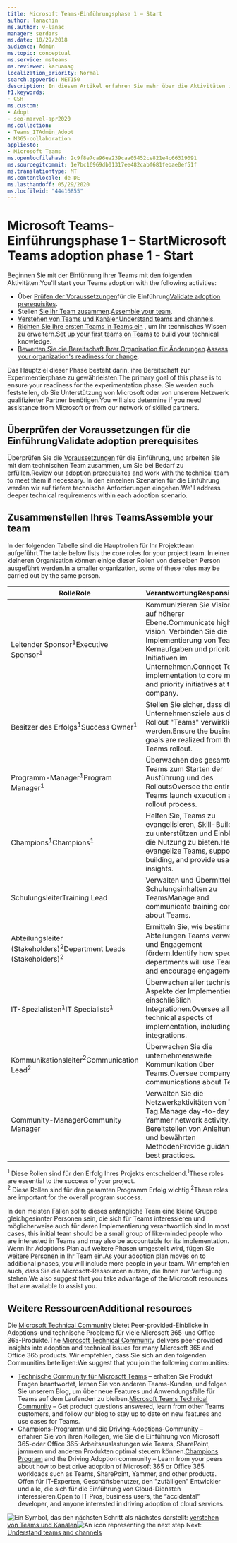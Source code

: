 ```yaml
---
title: Microsoft Teams-Einführungsphase 1 – Start
author: lanachin
ms.author: v-lanac
manager: serdars
ms.date: 10/29/2018
audience: Admin
ms.topic: conceptual
ms.service: msteams
ms.reviewer: karuanag
localization_priority: Normal
search.appverid: MET150
description: In diesem Artikel erfahren Sie mehr über die Aktivitäten in der Startphase der Microsoft Teams-Einführung. Grundlegendes zu den bewährten Methoden für das Microsoft Teams-Setup und die Team Planung
f1.keywords:
- CSH
ms.custom:
- Adopt
- seo-marvel-apr2020
ms.collection:
- Teams_ITAdmin_Adopt
- M365-collaboration
appliesto:
- Microsoft Teams
ms.openlocfilehash: 2c9f8e7ca96ea239caa05452ce821e4c66319091
ms.sourcegitcommit: 1e7bc16969db01317ee482cabf681febae0ef51f
ms.translationtype: MT
ms.contentlocale: de-DE
ms.lasthandoff: 05/29/2020
ms.locfileid: "44416855"
---
```

# <a name="microsoft-teams-adoption-phase-1---start"></a><span data-ttu-id="daf71-104">Microsoft Teams-Einführungsphase 1 – Start</span><span class="sxs-lookup"><span data-stu-id="daf71-104">Microsoft Teams adoption phase 1 - Start</span></span>

<span data-ttu-id="daf71-105">Beginnen Sie mit der Einführung ihrer Teams mit den folgenden Aktivitäten:</span><span class="sxs-lookup"><span data-stu-id="daf71-105">You'll start your Teams adoption with the following activities:</span></span>

- <span data-ttu-id="daf71-106">Über [Prüfen der Voraussetzungen](#validate-adoption-prerequisites)für die Einführung</span><span class="sxs-lookup"><span data-stu-id="daf71-106">[Validate adoption prerequisites](#validate-adoption-prerequisites).</span></span>
- <span data-ttu-id="daf71-107">Stellen [Sie Ihr Team zusammen](#assemble-your-team).</span><span class="sxs-lookup"><span data-stu-id="daf71-107">[Assemble your team](#assemble-your-team).</span></span>
- <span data-ttu-id="daf71-108">[Verstehen von Teams und Kanälen](teams-adoption-understand-teams-and-channels.md)</span><span class="sxs-lookup"><span data-stu-id="daf71-108">[Understand teams and channels](teams-adoption-understand-teams-and-channels.md).</span></span>
- <span data-ttu-id="daf71-109">[Richten Sie Ihre ersten Teams in Teams ein](teams-adoption-your-first-teams.md) , um Ihr technisches Wissen zu erweitern.</span><span class="sxs-lookup"><span data-stu-id="daf71-109">[Set up your first teams on Teams](teams-adoption-your-first-teams.md) to build your technical knowledge.</span></span>
- <span data-ttu-id="daf71-110">[Bewerten Sie die Bereitschaft Ihrer Organisation für Änderungen](teams-adoption-assess-readiness.md).</span><span class="sxs-lookup"><span data-stu-id="daf71-110">[Assess your organization's readiness for change](teams-adoption-assess-readiness.md).</span></span>

<span data-ttu-id="daf71-111">Das Hauptziel dieser Phase besteht darin, ihre Bereitschaft zur Experimentierphase zu gewährleisten.</span><span class="sxs-lookup"><span data-stu-id="daf71-111">The primary goal of this phase is to ensure your readiness for the experimentation phase.</span></span> <span data-ttu-id="daf71-112">Sie werden auch feststellen, ob Sie Unterstützung von Microsoft oder von unserem Netzwerk qualifizierter Partner benötigen.</span><span class="sxs-lookup"><span data-stu-id="daf71-112">You will also determine if you need assistance from Microsoft or from our network of skilled partners.</span></span>  

## <a name="validate-adoption-prerequisites"></a><span data-ttu-id="daf71-113">Überprüfen der Voraussetzungen für die Einführung</span><span class="sxs-lookup"><span data-stu-id="daf71-113">Validate adoption prerequisites</span></span>

<span data-ttu-id="daf71-114">Überprüfen Sie die [Voraussetzungen](teams-adoption-get-started.md#adoption-prerequisites) für die Einführung, und arbeiten Sie mit dem technischen Team zusammen, um Sie bei Bedarf zu erfüllen.</span><span class="sxs-lookup"><span data-stu-id="daf71-114">Review our [adoption prerequisites](teams-adoption-get-started.md#adoption-prerequisites) and work with the technical team to meet them if necessary.</span></span> <span data-ttu-id="daf71-115">In den einzelnen Szenarien für die Einführung werden wir auf tiefere technische Anforderungen eingehen.</span><span class="sxs-lookup"><span data-stu-id="daf71-115">We'll address deeper technical requirements within each adoption scenario.</span></span>

## <a name="assemble-your-team"></a><span data-ttu-id="daf71-116">Zusammenstellen Ihres Teams</span><span class="sxs-lookup"><span data-stu-id="daf71-116">Assemble your team</span></span>

<span data-ttu-id="daf71-117">In der folgenden Tabelle sind die Hauptrollen für Ihr Projektteam aufgeführt.</span><span class="sxs-lookup"><span data-stu-id="daf71-117">The table below lists the core roles for your project team.</span></span> <span data-ttu-id="daf71-118">In einer kleineren Organisation können einige dieser Rollen von derselben Person ausgeführt werden.</span><span class="sxs-lookup"><span data-stu-id="daf71-118">In a smaller organization, some of these roles may be carried out by the same person.</span></span>

| <span data-ttu-id="daf71-119">Rolle</span><span class="sxs-lookup"><span data-stu-id="daf71-119">Role</span></span> | <span data-ttu-id="daf71-120">Verantwortung</span><span class="sxs-lookup"><span data-stu-id="daf71-120">Responsibilities</span></span> | <span data-ttu-id="daf71-121">Abteilung</span><span class="sxs-lookup"><span data-stu-id="daf71-121">Department</span></span> |
| ---- | ---------------- | ---------- |
| <span data-ttu-id="daf71-122">Leitender Sponsor<sup>1</sup></span><span class="sxs-lookup"><span data-stu-id="daf71-122">Executive Sponsor<sup>1</sup></span></span> | <span data-ttu-id="daf71-123">Kommunizieren Sie Visionen auf höherer Ebene.</span><span class="sxs-lookup"><span data-stu-id="daf71-123">Communicate high-level vision.</span></span> <span data-ttu-id="daf71-124">Verbinden Sie die Implementierung von Teams mit Kernaufgaben und prioritären Initiativen im Unternehmen.</span><span class="sxs-lookup"><span data-stu-id="daf71-124">Connect Teams implementation to core mission and priority initiatives at the company.</span></span> | <span data-ttu-id="daf71-125">Führungskräfte</span><span class="sxs-lookup"><span data-stu-id="daf71-125">Executive Leadership</span></span> |
| <span data-ttu-id="daf71-126">Besitzer des Erfolgs<sup>1</sup></span><span class="sxs-lookup"><span data-stu-id="daf71-126">Success Owner<sup>1</sup></span></span> | <span data-ttu-id="daf71-127">Stellen Sie sicher, dass die Unternehmensziele aus dem Rollout "Teams" verwirklicht werden.</span><span class="sxs-lookup"><span data-stu-id="daf71-127">Ensure the business goals are realized from the Teams rollout.</span></span> | <span data-ttu-id="daf71-128">Jede Abteilung</span><span class="sxs-lookup"><span data-stu-id="daf71-128">Any department</span></span> |
| <span data-ttu-id="daf71-129">Programm-Manager<sup>1</sup></span><span class="sxs-lookup"><span data-stu-id="daf71-129">Program Manager<sup>1</sup></span></span> | <span data-ttu-id="daf71-130">Überwachen des gesamten Teams zum Starten der Ausführung und des Rollouts</span><span class="sxs-lookup"><span data-stu-id="daf71-130">Oversee the entire Teams launch execution and rollout process.</span></span> | <span data-ttu-id="daf71-131">Es</span><span class="sxs-lookup"><span data-stu-id="daf71-131">IT</span></span> |
| <span data-ttu-id="daf71-132">Champions<sup>1</sup></span><span class="sxs-lookup"><span data-stu-id="daf71-132">Champions<sup>1</sup></span></span> | <span data-ttu-id="daf71-133">Helfen Sie, Teams zu evangelisieren, Skill-Building zu unterstützen und Einblicke in die Nutzung zu bieten.</span><span class="sxs-lookup"><span data-stu-id="daf71-133">Help evangelize Teams, support skill building, and provide usage insights.</span></span> | <span data-ttu-id="daf71-134">Mehrere Abteilungen</span><span class="sxs-lookup"><span data-stu-id="daf71-134">Multiple departments</span></span> |
| <span data-ttu-id="daf71-135">Schulungsleiter</span><span class="sxs-lookup"><span data-stu-id="daf71-135">Training Lead</span></span> | <span data-ttu-id="daf71-136">Verwalten und Übermitteln von Schulungsinhalten zu Teams</span><span class="sxs-lookup"><span data-stu-id="daf71-136">Manage and communicate training content about Teams.</span></span> | <span data-ttu-id="daf71-137">IT oder andere</span><span class="sxs-lookup"><span data-stu-id="daf71-137">IT or other</span></span> |
| <span data-ttu-id="daf71-138">Abteilungsleiter (Stakeholders)<sup>2</sup></span><span class="sxs-lookup"><span data-stu-id="daf71-138">Department Leads (Stakeholders)<sup>2</sup></span></span> | <span data-ttu-id="daf71-139">Ermitteln Sie, wie bestimmte Abteilungen Teams verwenden und Engagement fördern.</span><span class="sxs-lookup"><span data-stu-id="daf71-139">Identify how specific departments will use Teams and encourage engagement.</span></span> | <span data-ttu-id="daf71-140">Jede Abteilung (Verwaltung)</span><span class="sxs-lookup"><span data-stu-id="daf71-140">Any department (management)</span></span> |
| <span data-ttu-id="daf71-141">IT-Spezialisten<sup>1</sup></span><span class="sxs-lookup"><span data-stu-id="daf71-141">IT Specialists<sup>1</sup></span></span> | <span data-ttu-id="daf71-142">Überwachen aller technischen Aspekte der Implementierung, einschließlich Integrationen.</span><span class="sxs-lookup"><span data-stu-id="daf71-142">Oversee all technical aspects of implementation, including integrations.</span></span> | <span data-ttu-id="daf71-143">Es</span><span class="sxs-lookup"><span data-stu-id="daf71-143">IT</span></span> |
| <span data-ttu-id="daf71-144">Kommunikationsleiter<sup>2</sup></span><span class="sxs-lookup"><span data-stu-id="daf71-144">Communication Lead<sup>2</sup></span></span> | <span data-ttu-id="daf71-145">Überwachen Sie die unternehmensweite Kommunikation über Teams.</span><span class="sxs-lookup"><span data-stu-id="daf71-145">Oversee company-wide communications about Teams.</span></span> | <span data-ttu-id="daf71-146">Unternehmenskommunikation, IT oder andere</span><span class="sxs-lookup"><span data-stu-id="daf71-146">Corporate Communications, IT, or other</span></span> |
| <span data-ttu-id="daf71-147">Community-Manager</span><span class="sxs-lookup"><span data-stu-id="daf71-147">Community Manager</span></span> | <span data-ttu-id="daf71-148">Verwalten Sie die Netzwerkaktivitäten von Tag zu Tag.</span><span class="sxs-lookup"><span data-stu-id="daf71-148">Manage day-to-day Yammer network activity.</span></span> <span data-ttu-id="daf71-149">Bereitstellen von Anleitungen und bewährten Methoden</span><span class="sxs-lookup"><span data-stu-id="daf71-149">Provide guidance and best practices.</span></span> | <span data-ttu-id="daf71-150">Mehrere Abteilungen</span><span class="sxs-lookup"><span data-stu-id="daf71-150">Multiple departments</span></span> |

<span data-ttu-id="daf71-151"><sup>1</sup> Diese Rollen sind für den Erfolg Ihres Projekts entscheidend.</span><span class="sxs-lookup"><span data-stu-id="daf71-151"><sup>1</sup>These roles are essential to the success of your project.</span></span></br>
<span data-ttu-id="daf71-152"><sup>2</sup> Diese Rollen sind für den gesamten Programm Erfolg wichtig.</span><span class="sxs-lookup"><span data-stu-id="daf71-152"><sup>2</sup>These roles are important for the overall program success.</span></span>

<span data-ttu-id="daf71-153">In den meisten Fällen sollte dieses anfängliche Team eine kleine Gruppe gleichgesinnter Personen sein, die sich für Teams interessieren und möglicherweise auch für deren Implementierung verantwortlich sind.</span><span class="sxs-lookup"><span data-stu-id="daf71-153">In most cases, this initial team should be a small group of like-minded people who are interested in Teams and may also be accountable for its implementation.</span></span> <span data-ttu-id="daf71-154">Wenn Ihr Adoptions Plan auf weitere Phasen umgestellt wird, fügen Sie weitere Personen in Ihr Team ein.</span><span class="sxs-lookup"><span data-stu-id="daf71-154">As your adoption plan moves on to additional phases, you will include more people in your team.</span></span> <span data-ttu-id="daf71-155">Wir empfehlen auch, dass Sie die Microsoft-Ressourcen nutzen, die Ihnen zur Verfügung stehen.</span><span class="sxs-lookup"><span data-stu-id="daf71-155">We also suggest that you take advantage of the Microsoft resources that are available to assist you.</span></span> 

## <a name="additional-resources"></a><span data-ttu-id="daf71-156">Weitere Ressourcen</span><span class="sxs-lookup"><span data-stu-id="daf71-156">Additional resources</span></span>

<span data-ttu-id="daf71-157">Die [Microsoft Technical Community](https://aka.ms/TechCommunity) bietet Peer-provided-Einblicke in Adoptions-und technische Probleme für viele Microsoft 365-und Office 365-Produkte.</span><span class="sxs-lookup"><span data-stu-id="daf71-157">The [Microsoft Technical Community](https://aka.ms/TechCommunity) delivers peer-provided insights into adoption and technical issues for many Microsoft 365 and Office 365 products.</span></span> <span data-ttu-id="daf71-158">Wir empfehlen, dass Sie sich an den folgenden Communities beteiligen:</span><span class="sxs-lookup"><span data-stu-id="daf71-158">We suggest that you join the following communities:</span></span>

- <span data-ttu-id="daf71-159">[Technische Community für Microsoft Teams](https://aka.ms/TeamsCommunity) – erhalten Sie Produkt Fragen beantwortet, lernen Sie von anderen Teams-Kunden, und folgen Sie unserem Blog, um über neue Features und Anwendungsfälle für Teams auf dem Laufenden zu bleiben.</span><span class="sxs-lookup"><span data-stu-id="daf71-159">[Microsoft Teams Technical Community](https://aka.ms/TeamsCommunity) – Get product questions answered, learn from other Teams customers, and follow our blog to stay up to date on new features and use cases for Teams.</span></span> 
- <span data-ttu-id="daf71-160">[Champions-Programm](https://aka.ms/O365Champions) und die Driving-Adoptions-Community – erfahren Sie von ihren Kollegen, wie Sie die Einführung von Microsoft 365-oder Office 365-Arbeitsauslastungen wie Teams, SharePoint, jammern und anderen Produkten optimal steuern können.</span><span class="sxs-lookup"><span data-stu-id="daf71-160">[Champions Program](https://aka.ms/O365Champions) and the Driving Adoption community – Learn from your peers about how to best drive adoption of Microsoft 365 or Office 365 workloads such as Teams, SharePoint, Yammer, and other products.</span></span> <span data-ttu-id="daf71-161">Offen für IT-Experten, Geschäftsbenutzer, den "zufälligen" Entwickler und alle, die sich für die Einführung von Cloud-Diensten interessieren.</span><span class="sxs-lookup"><span data-stu-id="daf71-161">Open to IT Pros, business users, the “accidental” developer, and anyone interested in driving adoption of cloud services.</span></span>  


<span data-ttu-id="daf71-162">![Ein Symbol, das den nächsten Schritt ](media/teams-adoption-next-icon.png) als nächstes darstellt: [verstehen von Teams und Kanälen](teams-adoption-understand-teams-and-channels.md)</span><span class="sxs-lookup"><span data-stu-id="daf71-162">![An icon representing the next step](media/teams-adoption-next-icon.png) Next: [Understand teams and channels](teams-adoption-understand-teams-and-channels.md)</span></span>
